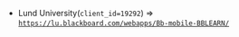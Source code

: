  - Lund University(`client_id=19292`) => [`https://lu.blackboard.com/webapps/Bb-mobile-BBLEARN/`](https://lu.blackboard.com/webapps/Bb-mobile-BBLEARN/)
